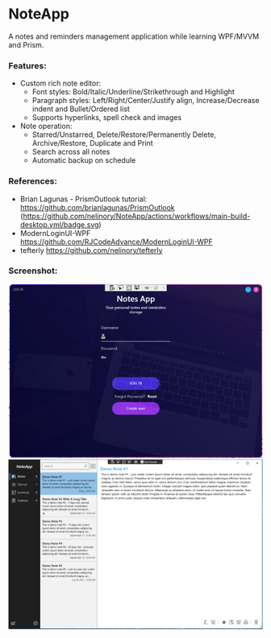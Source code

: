# NoteApp
A notes and reminders management application while learning WPF/MVVM and Prism.

### Features:
- Custom rich note editor:
  - Font styles: Bold/Italic/Underline/Strikethrough and Highlight
  - Paragraph styles: Left/Right/Center/Justify align, Increase/Decrease indent and Bullet/Ordered list
  - Supports hyperlinks, spell check and images
- Note operation:
  - Starred/Unstarred, Delete/Restore/Permanently Delete, Archive/Restore, Duplicate and Print
  - Search across all notes
  - Automatic backup on schedule

### References:
- Brian Lagunas - PrismOutlook tutorial: https://github.com/brianlagunas/PrismOutlook
(https://github.com/nelinory/NoteApp/actions/workflows/main-build-desktop.yml/badge.svg)
- ModernLoginUI-WPF https://github.com/RJCodeAdvance/ModernLoginUI-WPF
- tefterly https://github.com/nelinory/tefterly

### Screenshot:
<img src="Login-Screenshot.png" alt="Login Screenshot" width="900"/>
<img src="Screenshot.png" alt="Screenshot" width="900"/>
